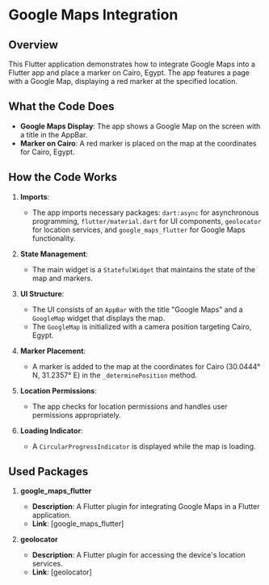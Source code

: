 # Google Maps Integration

## Overview

This Flutter application demonstrates how to integrate Google Maps into a Flutter app and place a marker on Cairo, Egypt. The app features a page with a Google Map, displaying a red marker at the specified location.

## What the Code Does

- **Google Maps Display**: The app shows a Google Map on the screen with a title in the AppBar.
- **Marker on Cairo**: A red marker is placed on the map at the coordinates for Cairo, Egypt.

## How the Code Works

1. **Imports**:
   - The app imports necessary packages: `dart:async` for asynchronous programming, `flutter/material.dart` for UI components, `geolocator` for location services, and `google_maps_flutter` for Google Maps functionality.

2. **State Management**:
   - The main widget is a `StatefulWidget` that maintains the state of the map and markers.

3. **UI Structure**:
   - The UI consists of an `AppBar` with the title "Google Maps" and a `GoogleMap` widget that displays the map.
   - The `GoogleMap` is initialized with a camera position targeting Cairo, Egypt.

4. **Marker Placement**:
   - A marker is added to the map at the coordinates for Cairo (30.0444° N, 31.2357° E) in the `_determinePosition` method.

5. **Location Permissions**:
   - The app checks for location permissions and handles user permissions appropriately.

6. **Loading Indicator**:
   - A `CircularProgressIndicator` is displayed while the map is loading.

## Used Packages

1. **google_maps_flutter**
   - **Description**: A Flutter plugin for integrating Google Maps in a Flutter application.
   - **Link**: [google_maps_flutter]

2. **geolocator**
   - **Description**: A Flutter plugin for accessing the device's location services.
   - **Link**: [geolocator]
